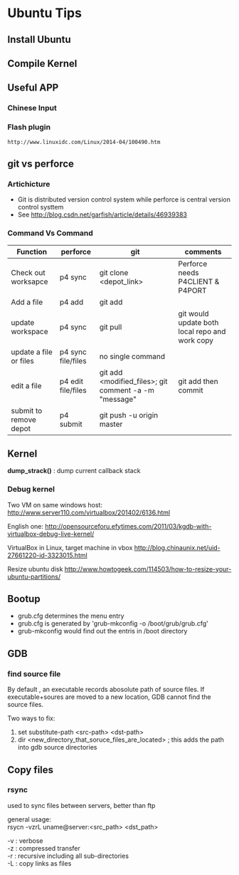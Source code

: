 # Ubuntu Tips

## Install Ubuntu

## Compile Kernel

## Useful APP
### Chinese Input
### Flash plugin
    http://www.linuxidc.com/Linux/2014-04/100490.htm

## git vs perforce
###  Artichicture 
 - Git is distributed version control system while perforce is central version control systtem
 - See http://blog.csdn.net/garfish/article/details/46939383

### Command Vs Command

|Function             | perforce |  git       | comments|
|---------------------|----------|------------|----------|
| Check out worksapce | p4 sync  |  git clone <depot_link> |  Perforce needs P4CLIENT & P4PORT   |
| Add a file          | p4 add   | git add||
| update workspace |  p4 sync | git pull |  git would update both local repo and work copy|
| update a file or files | p4 sync file/files| no single command | |
|edit a file | p4 edit file/files | git add <modified_files>; git comment -a -m "message" | git add then commit |
|submit  to remove depot| p4 submit | git push -u origin master| |

## Kernel

**dump_strack()** : dump current callback stack

### Debug kernel
Two VM on same windows host:  http://www.server110.com/virtualbox/201402/6136.html <br>

English one: http://opensourceforu.efytimes.com/2011/03/kgdb-with-virtualbox-debug-live-kernel/ <br>


VirtualBox in Linux, target machine in vbox
http://blog.chinaunix.net/uid-27661220-id-3323015.html

Resize ubuntu disk
http://www.howtogeek.com/114503/how-to-resize-your-ubuntu-partitions/

## Bootup

 *   grub.cfg determines the menu entry 
 *   grub.cfg is generated by 'grub-mkconfig -o /boot/grub/grub.cfg'
 *   grub-mkconfig would find out the entris in /boot directory


## GDB
### find source file
By default , an executable  records abosolute path of source files. If executable+soures are moved to a new location,   GDB cannot find the source files.

Two ways to fix: <br>
1. set substitute-path  \<src-path\>    \<dst-path\>   <br>
2. dir  \<new_directory_that_soruce_files_are_located\>   ; this adds the path into gdb source directories 


 
## Copy files
### rsync
used to sync files between servers, better than ftp <br>

general usage:  <br>
rsycn -vzrL  uname@server:\<src_path\> \<dst_path\>

-v : verbose <br>
-z : compressed transfer <br>
-r : recursive including all sub-directories <br>
-L : copy links as files <br>
